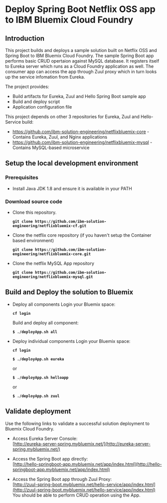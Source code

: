 # Deploy Spring Boot Netflix OSS app to IBM Bluemix Cloud Foundry

## Introduction

This project builds and deploys a sample solution built on Netflix OSS and Spring Boot to IBM Bluemix Cloud Foundry. 
The sample Spring Boot app performs basic CRUD opertaion against MySQL database. It registers itself to Eureka server which runs as a Cloud Foundry application as well. The consumer app can access the app through Zuul proxy which in turn looks up the service infomation from Eureka.

The project provides:

  - Build artifacts for Eureka, Zuul and Hello Spring Boot sample app
  - Build and deploy script
  - Application configuration file

This project depends on other 3 repositories for Eureka, Zuul and Hello-Service build:

 - https://github.com/ibm-solution-engineering/netflixbluemix-core - Contains Eureka, Zuul, and Nginx applications
 - https://github.com/ibm-solution-engineering/netflixbluemix-mysql - Contains MySQL-based microservice

## Setup the local development environment

### Prerequisites

- Install Java JDK 1.8 and ensure it is available in your PATH

### Download source code

- Clone this repository.

    **`git clone https://github.com/ibm-solution-engineering/netflixbluemix-cf.git`**

- Clone the netflix core repository (if you haven't setup the Container based environment)

    **`git clone https://github.com/ibm-solution-engineering/netflixbluemix-core.git`**
  
- Clone the netflix MySQL App repository 
    
  **`git clone https://github.com/ibm-solution-engineering/netflixbluemix-mysql.git`**

## Build and Deploy the solution to Bluemix

 - Deploy all components
   Login your Bluemix space:

   **`cf login`**

   Build and deploy all component:
   
   **`$ ./deployApp.sh all`**
   
 - Deploy individual components
   Login your Bluemix space:

   **`cf login`**


   **`$ ./deployApp.sh eureka`**
   
   or
   
   **`$ ./deployApp.sh helloapp`**
   
   or
   
    **`$ ./deployApp.sh zuul`**
    
    
## Validate deployment
Use the following links to validate a successful solution deployment to Bluemix Cloud Foundry.

- Access Eureka Server Console:  
    [http://eureka-server-spring.mybluemix.net/](http://eureka-server-spring.mybluemix.net/) 

- Access the Spring Boot app directly:  
    [http://hello-springboot-app.mybluemix.net/app/index.html](http://hello-springboot-app.mybluemix.net/app/index.html)  

- Access the Spring Boot app through Zuul Proxy:  
    [http://zuul-spring-boot.mybluemix.net/hello-service/app/index.html](http://zuul-spring-boot.mybluemix.net/hello-service/app/index.html)    
    You should be able to perform CRUD operation using the App.

